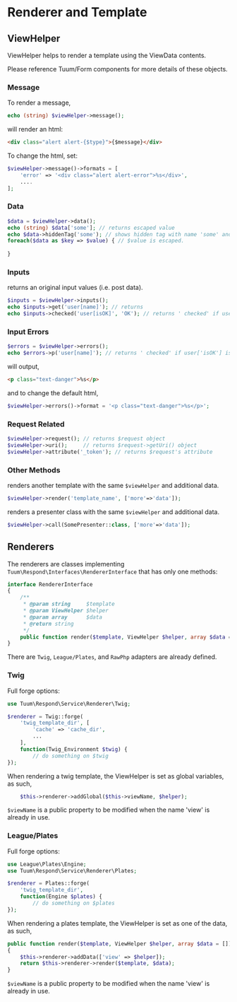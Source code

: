 Renderer and Template
==================

ViewHelper
----------

ViewHelper helps to render a template using the ViewData contents. 

Please reference Tuum/Form components for more details of these objects. 


### Message

To render a message, 

```php
echo (string) $viewHelper->message(); 
```

will render an html:

```html
<div class="alert alert-{$type}">{$message}</div>
```

To change the html, set: 

```php
$viewHelper->message()->formats = [
	'error' => '<div class="alert alert-error">%s</div>',
	....
]; 
```

### Data

```php
$data = $viewHelper->data();
echo (string) $data['some']; // returns escaped value
echo $data->hiddenTag('some'); // shows hidden tag with name 'some' and associated value. 
foreach($data as $key => $value) { // $value is escaped.
	
}
```

### Inputs

returns an original input values (i.e. post data).

```php
$inputs = $viewHelper->inputs();
echo $inputs->get('user[name]'); // returns 
echo $inputs->checked('user[isOK]', 'OK'); // returns ' checked' if user['isOK'] is 'OK', or an array containing 'OK'. 
```

### Input Errors

```php
$errors = $viewHelper->errors();
echo $errors->p('user[name]'); // returns ' checked' if user['isOK'] is 'OK', or an array containing 'OK'. 
```

will output, 

```html
<p class="text-danger">%s</p>
```

and to change the default html, 

```php
$viewHelper->errors()->format = '<p class="text-danger">%s</p>'; 
```

### Request Related

```php
$viewHelper->request(); // returns $request object
$viewHelper->uri();     // returns $request->getUri() object
$viewHelper->attribute('_token'); // returns $request's attribute
```

### Other Methods

renders another template with the same `$viewHelper` and additional data. 

```php
$viewHelper->render('template_name', ['more'=>'data']);
```

renders a presenter class with the same `$viewHelper` and additional data. 

```php
$viewHelper->call(SomePresenter::class, ['more'=>'data']);
```


Renderers
---------

The renderers are classes implementing `Tuum\Respond\Interfaces\RendererInterface` that has only one methods: 

```php
interface RendererInterface
{
    /**
     * @param string     $template
     * @param ViewHelper $helper
     * @param array      $data
     * @return string
     */
    public function render($template, ViewHelper $helper, array $data = []);
}
```

There are `Twig`, `League/Plates`, and `RawPhp` adapters are already defined. 

### Twig

Full forge options: 

```php
use Tuum\Respond\Service\Renderer\Twig;

$renderer = Twig::forge(
	'twig_template_dir', [
		'cache' => 'cache_dir',
		...
	], 
	function(Twig_Environment $twig) {
		// do something on $twig
});
```


When rendering a twig template, the ViewHelper is set as global variables, as such,

```php
    $this->renderer->addGlobal($this->viewName, $helper);
```

`$viewName` is a public property to be modified when the name 'view' is already in use. 

### League/Plates

Full forge options: 

```php
use League\Plates\Engine;
use Tuum\Respond\Service\Renderer\Plates;

$renderer = Plates::forge(
	'twig_template_dir', 
	function(Engine $plates) {
		// do something on $plates
});
```

When rendering a plates template, the ViewHelper is set as one of the data, as such,

```php
public function render($template, ViewHelper $helper, array $data = [])
{
    $this->renderer->addData(['view' => $helper]);
    return $this->renderer->render($template, $data);
}
```

`$viewName` is a public property to be modified when the name 'view' is already in use. 



